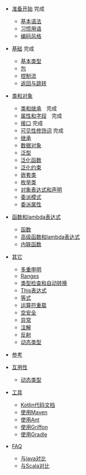
* [准备开始](GettingStarted/README.md) 完成
   * [基本语法](GettingStarted/Basic-Syntax.md) 
   * [习惯用语](GettingStarted/Idioms.md) 
   * [编码风格](GettingStarted/Coding-Conventions.md) 

* [基础](Basics/README.md) 完成
   * [基本类型](Basics/Basic-Types.md)
   * [包](Basics/Packages.md)
   * [控制流](Basics/Contro-lFlow.md)
   * [返回与跳转](Basics/Returns-and-Jumps.md)

* [类和对象](ClassesAndObjects/README.md)
   * [类和继承](ClassesAndObjects/Classes-and-Inheritance.md.md)　完成
   * [属性和字段](ClassesAndObjects/Properties-and-Filds.md)　完成
   * [接口](ClassesAndObjects/Interfaces.md) 完成
   * [可见性修饰词](ClassesAndObjects/Visibility-Modifiers.md) 完成
   * [继承](ClassesAndObjects/Extensions.md)
   * [数据对象](ClassesAndObjects/DataClasses.md)
   * [泛型](ClassesAndObjects/Generics.md)
   * [泛化函数](ClassesAndObjects/GenericsFunctions.md)
   * [泛化约束](ClassesAndObjects/GenericsConstrains.md)
   * [嵌套类](ClassesAndObjects/NestedClasses.md)
   * [枚举类](ClassesAndObjects/EnumClasses.md)
   * [对象表达式和声明](ClassesAndObjects/ObjectExpressicAndDeclarations.md)
   * [委派模式](ClassesAndObjects/Delegation.md)
   * [委派属性](ClassesAndObjects/DelegationProperties.md)

* [函数和lambda表达式](FunctionsAndLambdas/README.md)
   * [函数](FunctionsAndLambdas/Functions.md)
   * [高级函数和lambda表达式](FunctionsAndLambdas/Higher-OrderFunctionsAndLambdas.md.md)
   * [内联函数](FunctionsAndLambdas/InlineFunctions.md)

* [其它](Other/README.md)
   * [多重申明](Other/Multi-Declarations.md)
   * [Ranges](FunctionsAndLambdas/Ranges.md)
   * [类型检查和自动转换](Other/Type-Checks-and-Casts.md)
   * [This表达式](Other/This-Expression.md)
   * [等式](Other/Equality.md)
   * [运算符重载](Other/Opetator-overloading.md)
   * [空安全](Other/Null-Safety.md)
   * [异常](Other/Exceptions.md)
   * [注解](Other/Annotations.md)
   * [反射](Other/Reflection.md)
   * [动态类型](Other/Dynamic-Type.md)

* [参考](Reference/README.md)

* [互用性](Interop/README.md)
   * [动态类型](Interop/Java-Interop.md)

* [工具](Tools/README.md)
   * [Kotlin代码文档](Tools/Documenting-Kotlin-Code.md)
   * [使用Maven](Tools/Using-Maven.md)
   * [使用Ant](Tools/Using-Ant.md.md)
   * [使用Griffon](Tools/Using-Griffon.md)
   * [使用Gradle](Tools/Using-Gradle.md)

* [FAQ](FAQ/README.md)
   * [与java对比](FAQ/Comparison2Java.md)
   * [与Scala对比](FAQ/Comparison2Scala.md)
